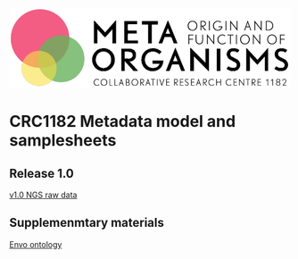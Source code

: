 ![CRC Logo](/images/logo-en_black.png)

# CRC1182 Metadata model and samplesheets

## Release 1.0

[v1.0 NGS raw data](1.0/ngs.md)

## Supplemenmtary materials

[Envo ontology](../ontologies/envo/README.md)
